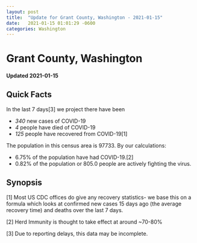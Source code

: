 ```yaml
---
layout: post
title:  "Update for Grant County, Washington - 2021-01-15"
date:   2021-01-15 01:01:29 -0600
categories: Washington
---
```


# Grant County, Washington
#### Updated 2021-01-15

## Quick Facts

In the last 7 days[3] we project there have been
- *340* new cases of COVID-19
- *4* people have died of COVID-19
- *125* people have recovered from COVID-19[1]

The population in this census area is 97733. By our calculations:
- 6.75% of the population have had COVID-19.[2]
- 0.82% of the population or 805.0 people are actively fighting the virus.

## Synopsis




[1] Most US CDC offices do give any recovery statistics- we base this on a formula which looks at confirmed new cases
15 days ago (the average recovery time) and deaths over the last 7 days.

[2] Herd Immunity is thought to take effect at around ~70-80%

[3] Due to reporting delays, this data may be incomplete.
 
    